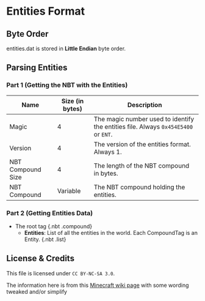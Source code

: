 # Entities Format

## Byte Order

entities.dat is stored in **Little Endian** byte order.

## Parsing Entities

### Part 1 (Getting the NBT with the Entities)

| Name | Size (in bytes) | Description |
|------|-----------------|-------------|
| Magic | 4 | The magic number used to identify the entities file. Always `0x454E5400` or `ENT`. |
| Version | 4 | The version of the entities format. Always 1. |
| NBT Compound Size | 4 | The length of the NBT compound in bytes. |
| NBT Compound | Variable | The NBT compound holding the entities. |

### Part 2 (Getting Entities Data)

<div id="treeview">

* The root tag {.nbt .compound}
    * **Entities**: List of all the entities in the world. Each CompoundTag is an Entity. {.nbt .list}

</div>

## License & Credits

This file is licensed under `CC BY-NC-SA 3.0`.

The information here is from this [Minecraft wiki page](https://minecraft.wiki/w/Bedrock_Edition_level_format/History#entities.dat) with some wording tweaked and/or simplify
